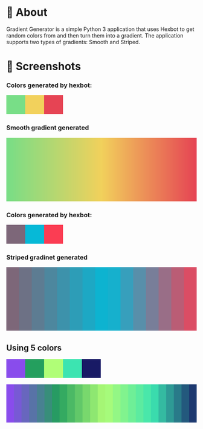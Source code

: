 # 👀 **About**

Gradient Generator is a simple Python 3 application that uses Hexbot to get random colors from and then turn them into a gradient.
The application supports two types of gradients: Smooth and Striped.

# 📸 **Screenshots**

### Colors generated by hexbot:
![Smooth gradient, generated colors by hexbot](colorsSmooth.png "Colors generated by hexbot")

### Smooth gradient generated
![Smooth gradient, gradient generated by the application](gradientSmooth.png "Smooth Gradient by the application")

### Colors generated by hexbot:
![Striped gradient, generated colors by hexbot](colorsStriped.png "Colors generated by hexbot")

### Striped gradinet generated
![Striped gradient, gradient generated by the application](gradientStriped.png "Striped Gradient by the application")

## Using 5 colors

![Striped gradient, generated colors by hexbot](colors.png "Colors generated by hexbot")

![Striped gradient, gradient generated by the application](gradient.png "Striped Gradient by the application")
